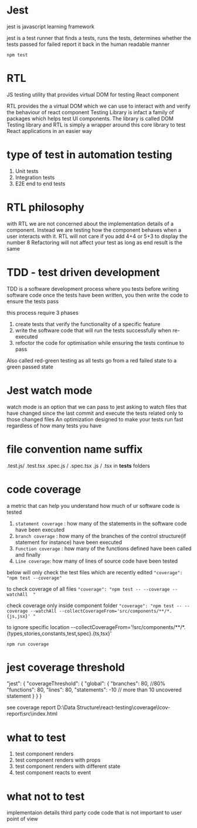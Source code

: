# Jest
jest is javascript learning framework

jest is a test runner that finds a tests,
runs the tests, 
determines whether the tests passed for failed 
report it back in the human readable manner

`npm test`

# RTL
JS testing utility that provides virtual DOM for testing React component

RTL provides the a virtual DOM which we can use to interact with and verify the behaviour of react component
Testing Library is infact a family of packages which helps test UI components.
The library is called DOM Testing library and RTL is simply a wrapper around this core library to test React applications in an easier way


# type of test in automation testing
1. Unit tests
2. Integration tests
3. E2E end to end tests

# RTL philosophy
with RTL we are not concerned about the implementation details of a component. Instead we are testing how the component behaves when a user interacts with it.
RTL will not care if you add 4+4 or 5+3 to display the number 8
Refactoring will not affect your test as long as end result is the same


# TDD - test driven development
TDD is a software development process where you tests before writing software code
once the tests have been written, you then write the code to ensure the tests pass

this process require 3 phases
1.  create tests that verify the functionality of a specific feature
2. write the software code that will run the tests successfully when re-executed
3. refoctor the code for optimisation while ensuring the tests continue to pass

Also called red-green testing as all tests go from a red failed state to a green passed state


# Jest watch mode 
watch mode is an option that we can pass to jest asking to watch files that have changed since the last commit and execute the tests related only to those changed files
An optimization designed to make your tests run fast regardless of how many tests you have

# file convention name suffix
.test.js/ .test.tsx 
.spec.js / .spec.tsx
.js / .tsx in __tests__ folders


# code coverage
a metric that can help you understand how much of ur software code is tested
1. `statement coverage` : how many of the statements in the software code have been executed
2. `branch coverage` : how many of the branches of the control structure(if statement for instance) have been executed
3. `Function coverage` : how many of the functions defined have been called and finally
4. `Line coverage`: how many of lines of source code have been tested

below will only check the test files which are recently edited
`"coverage": "npm test --coverage" `

to check coverage of all files
`"coverage": "npm test -- --coverage --watchAll  "`

check coverage only inside component folder
`"coverage": "npm test -- --coverage --watchAll --collectCoverageFrom='src/components/**/*.{js,jsx}' "`

to ignore specific location
--collectCoverageFrom='!src/components/**/*.{types,stories,constants,test,spec}.{ts,tsx}'

`npm run coverage`


# jest coverage threshold
"jest": {
    "coverageThreshold": {
      "global": {
        "branches": 80,   //80%
        "functions": 80,
        "lines": 80,
        "statements": -10   // more than 10 uncovered statement
      }
    }
  }

see coverage report 
D:\Data Structure\react-testing\coverage\lcov-report\src\index.html


# what to test
1. test component renders
2. test component renders with props
3. test component renders with different state
4. test component reacts to event

# what not to test
implementaion details
third party code
code that is not important to user point of view